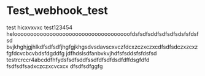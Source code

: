 # Test_webhook_test
test
hicxvxvxc
test123454
heloooooooooooooooooooooooooooooooooooofdsfsdfsddfsdfsdfsdsfsfdsfsd
bvjkhghjgjhlkdfsdfsdfjhgfgjkhgsdvsdavscxvczfdcxzczxczxcdfsdfsdczxzcxzfgfdcvcbcvbdsfdgddfg
jdfhdslsdfanbvkvjhdfsfsddsfsfdsfsd
testrcrccr4abcddfhfydsfsdfsddfssdfdfsdfdsdfdffdsgfdfd
fsdfsdfsadxczczxcvcxcx
dfsdfsdfggfg
